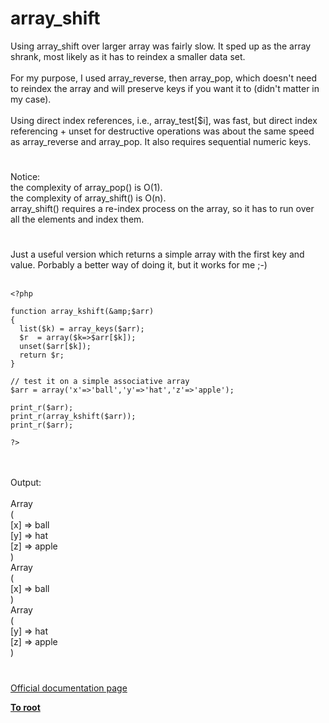 # array_shift



Using array_shift over larger array was fairly slow.  It sped up as the array shrank, most likely as it has to reindex a smaller data set.<br><br>For my purpose, I used array_reverse, then array_pop, which doesn&apos;t need to reindex the array and will preserve keys if you want it to (didn&apos;t matter in my case).  <br><br>Using direct index references, i.e., array_test[$i], was fast, but direct index referencing + unset for destructive operations was about the same speed as array_reverse and array_pop.  It also requires sequential numeric keys.  

#

Notice:<br>the complexity of array_pop() is O(1). <br>the complexity of array_shift() is O(n).<br>array_shift() requires a re-index process on the array, so it has to run over all the elements and index them.  

#

Just a useful version which returns a simple array with the first key and value. Porbably a better way of doing it, but it works for me ;-)<br><br>

```
<?php

function array_kshift(&amp;$arr)
{
  list($k) = array_keys($arr);
  $r  = array($k=>$arr[$k]);
  unset($arr[$k]);
  return $r;
}

// test it on a simple associative array
$arr = array('x'=>'ball','y'=>'hat','z'=>'apple');

print_r($arr);
print_r(array_kshift($arr));
print_r($arr);

?>
```
<br><br>Output:<br><br>Array<br>(<br>    [x] =&gt; ball<br>    [y] =&gt; hat<br>    [z] =&gt; apple<br>)<br>Array<br>(<br>    [x] =&gt; ball<br>)<br>Array<br>(<br>    [y] =&gt; hat<br>    [z] =&gt; apple<br>)  

#

[Official documentation page](https://www.php.net/manual/en/function.array-shift.php)

**[To root](/README.md)**